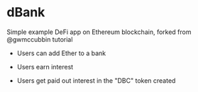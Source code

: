 # dBank
Simple example DeFi app on Ethereum blockchain, forked from @gwmccubbin tutorial

- Users can add Ether to a bank

- Users earn interest

- Users get paid out interest in the "DBC" token created
